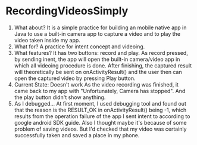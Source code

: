 # RecordingVideosSimply

1. What about?
It is a simple practice for building an mobile native app in Java to use a built-in camera app to capture a video and to play the video taken inside my app. 
2. What for? 
A practice for intent concept and videoing. 
3. What features? 
It has two buttons: record and play. As record pressed, by sending inent, the app will open the built-in camera/video app in which all videoing procedure is done. After finishing, the captured result will theoretically be sent on onActivityResult() and the user then can  open the captured video by pressing Play button.
4. Current State: Doesn't work
As the video recording was finished, it came back to my app with "Unfortunately, Camera has stopped". And the play button didn't show anything.
5. As I debugged...
At first moment, I used debugging tool and found out that the reason is the RESULT_OK in onActivityResult() being -1, which results from the operation failure of the app I sent intent to according to google android SDK guide. Also I thought maybe it's because of some problem of saving videos. But I'd checked that my video was certainly successfully taken and saved a place in my phone.
